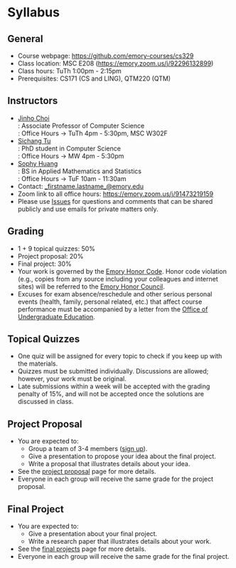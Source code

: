 # Syllabus

## General

* Course webpage: https://github.com/emory-courses/cs329
* Class location: MSC E208 (https://emory.zoom.us/j/92296132899)
* Class hours: TuTh 1:00pm - 2:15pm
* Prerequisites: CS171 (CS and LING), QTM220 (QTM)

## Instructors

* [Jinho Choi](http://cs.emory.edu/~choi) <br>
  : Associate Professor of Computer Science<br>
  : Office Hours &rarr; TuTh 4pm - 5:30pm, MSC W302F
* [Sichang Tu](https://www.linkedin.com/in/sichang-tu-b23b44177/) <br>
  : PhD student in Computer Science<br>
  : Office Hours &rarr; MW 4pm - 5:30pm
* [Sophy Huang](https://www.linkedin.com/in/sophy-huang/) <br>
  : BS in Applied Mathematics and Statistics<br>
  : Office Hours &rarr; TuF 10am - 11:30am 
* Contact: _firstname.lastname_@emory.edu
* Zoom link to all office hours: https://emory.zoom.us/j/91473219159
* Please use [Issues](issue_guidelines.md) for questions and comments that can be shared publicly and use emails for private matters only.

## Grading

* 1 + 9 topical quizzes: 50%
* Project proposal: 20%
* Final project: 30%
* Your work is governed by the [Emory Honor Code](http://catalog.college.emory.edu/academic/policies-regulations/honor-code.html). Honor code violation (e.g., copies from any source including your colleagues and internet sites) will be referred to the [Emory Honor Council](http://college.emory.edu/oue/current-students/honor-council.html).
* Excuses for exam absence/reschedule and other serious personal events (health, family, personal related, etc.) that affect course performance must be accompanied by a letter from the [Office of Undergraduate Education](http://college.emory.edu/home/administration/office/undergraduate/).

## Topical Quizzes

* One quiz will be assigned for every topic to check if you keep up with the materials.
* Quizzes must be submitted individually. Discussions are allowed; however, your work must be original.
* Late submissions within a week will be accepted with the grading penalty of 15%, and will not be accepted once the solutions are discussed in class.

## Project Proposal

* You are expected to:
  * Group a team of 3-4 members ([sign up](https://canvas.emory.edu/courses/96729/groups#tab-16325)).
  * Give a presentation to propose your idea about the final project.
  * Write a proposal that illustrates details about your idea.
* See the [project proposal](project-proposal.md) page for more details.
* Everyone in each group will receive the same grade for the project proposal.

## Final Project

* You are expected to:
  * Give a presentation about your final project.
  * Write a research paper that illustrates details about your work.
* See the [final projects](final-project.md) page for more details.
* Everyone in each group will receive the same grade for the final project.
